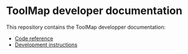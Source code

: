 # ToolMap developer documentation

This repository contains the ToolMap developper documentation:

* [Code reference](doxygen/index.html)
* [Development instructions](instructions/readme.md)

